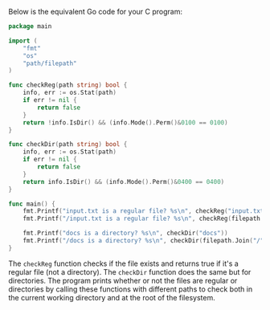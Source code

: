  Below is the equivalent Go code for your C program:

```Go
package main

import (
	"fmt"
	"os"
	"path/filepath"
)

func checkReg(path string) bool {
	info, err := os.Stat(path)
	if err != nil {
		return false
	}
	return !info.IsDir() && (info.Mode().Perm()&0100 == 0100)
}

func checkDir(path string) bool {
	info, err := os.Stat(path)
	if err != nil {
		return false
	}
	return info.IsDir() && (info.Mode().Perm()&0400 == 0400)
}

func main() {
	fmt.Printf("input.txt is a regular file? %s\n", checkReg("input.txt"))
	fmt.Printf("/input.txt is a regular file? %s\n", checkReg(filepath.Join("/", "input.txt")))

	fmt.Printf("docs is a directory? %s\n", checkDir("docs"))
	fmt.Printf("/docs is a directory? %s\n", checkDir(filepath.Join("/", "docs")))
}
```
The `checkReg` function checks if the file exists and returns true if it's a regular file (not a directory). The `checkDir` function does the same but for directories. The program prints whether or not the files are regular or directories by calling these functions with different paths to check both in the current working directory and at the root of the filesystem.
